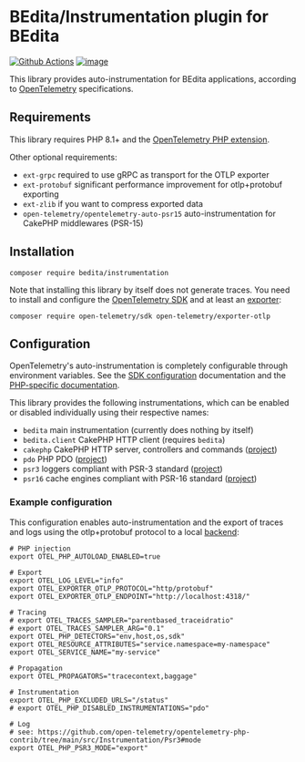 # BEdita/Instrumentation plugin for BEdita

[![Github Actions](https://github.com/bedita/instrumentation/workflows/php/badge.svg)](https://github.com/bedita/instrumentation/actions?query=workflow%3Aphp)
[![image](https://img.shields.io/packagist/v/bedita/instrumentation.svg?label=stable)](https://packagist.org/packages/bedita/instrumentation)

This library provides auto-instrumentation for BEdita applications, according to [OpenTelemetry](https://opentelemetry.io/) specifications.

## Requirements

This library requires PHP 8.1+ and the [OpenTelemetry PHP extension](https://github.com/open-telemetry/opentelemetry-php-instrumentation).

Other optional requirements:
- `ext-grpc` required to use gRPC as transport for the OTLP exporter
- `ext-protobuf` significant performance improvement for otlp+protobuf exporting
- `ext-zlib` if you want to compress exported data
- `open-telemetry/opentelemetry-auto-psr15` auto-instrumentation for CakePHP middlewares (PSR-15)

## Installation

```shell
composer require bedita/instrumentation
```

Note that installing this library by itself does not generate traces. You need to install and configure the [OpenTelemetry SDK](https://opentelemetry.io/docs/languages/php/instrumentation/#initialize-the-sdk)
and at least an [exporter](https://opentelemetry.io/docs/languages/php/exporters/):

```shell
composer require open-telemetry/sdk open-telemetry/exporter-otlp
```

## Configuration

OpenTelemetry's auto-instrumentation is completely configurable through environment variables.
See the [SDK configuration](https://opentelemetry.io/docs/specs/otel/configuration/sdk-environment-variables/) documentation
and the [PHP-specific documentation](https://opentelemetry.io/docs/languages/php/sdk/#configuration).

This library provides the following instrumentations, which can be enabled or disabled individually using their respective names:
- `bedita` main instrumentation (currently does nothing by itself)
- `bedita.client` CakePHP HTTP client (requires `bedita`)
- `cakephp` CakePHP HTTP server, controllers and commands ([project](https://github.com/open-telemetry/opentelemetry-php-contrib/tree/main/src/Instrumentation/CakePHP))
- `pdo` PHP PDO ([project](https://github.com/open-telemetry/opentelemetry-php-contrib/tree/main/src/Instrumentation/PDO))
- `psr3` loggers compliant with PSR-3 standard ([project](https://github.com/open-telemetry/opentelemetry-php-contrib/tree/main/src/Instrumentation/Psr3))
- `psr16` cache engines compliant with PSR-16 standard ([project](https://github.com/open-telemetry/opentelemetry-php-contrib/tree/main/src/Instrumentation/Psr16))

### Example configuration

This configuration enables auto-instrumentation and the export of traces and logs using the otlp+protobuf protocol to a local [backend](https://opentelemetry.io/ecosystem/vendors/):

```dotenv
# PHP injection
export OTEL_PHP_AUTOLOAD_ENABLED=true

# Export
export OTEL_LOG_LEVEL="info"
export OTEL_EXPORTER_OTLP_PROTOCOL="http/protobuf"
export OTEL_EXPORTER_OTLP_ENDPOINT="http://localhost:4318/"

# Tracing
# export OTEL_TRACES_SAMPLER="parentbased_traceidratio"
# export OTEL_TRACES_SAMPLER_ARG="0.1"
export OTEL_PHP_DETECTORS="env,host,os,sdk"
export OTEL_RESOURCE_ATTRIBUTES="service.namespace=my-namespace"
export OTEL_SERVICE_NAME="my-service"

# Propagation
export OTEL_PROPAGATORS="tracecontext,baggage"

# Instrumentation
export OTEL_PHP_EXCLUDED_URLS="/status"
# export OTEL_PHP_DISABLED_INSTRUMENTATIONS="pdo"

# Log
# see: https://github.com/open-telemetry/opentelemetry-php-contrib/tree/main/src/Instrumentation/Psr3#mode
export OTEL_PHP_PSR3_MODE="export"
```
